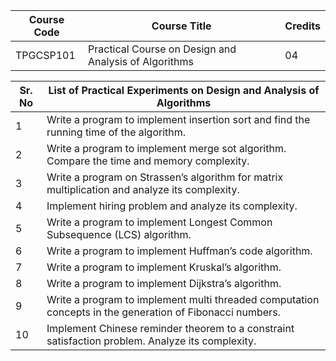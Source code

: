 | **Course Code** | **Course Title** | **Credits** |
| ------------ | -------------- | --------- |
| TPGCSP101 | Practical Course on Design and Analysis of Algorithms | 04 

| **Sr. No** | **List of Practical Experiments on Design and Analysis of Algorithms** |
| ------- | ------------------------------------------------------------------ |
| 1 | Write a program to implement insertion sort and find the running time of the algorithm. |
| 2 | Write a program to implement merge sot algorithm. Compare the time and memory complexity. |
| 3 | Write a program on Strassen’s algorithm for matrix multiplication and analyze its complexity. |
| 4 | Implement hiring problem and analyze its complexity. |
| 5 | Write a program to implement Longest Common Subsequence (LCS) algorithm. |
| 6 | Write a program to implement Huffman’s code algorithm. |
| 7 | Write a program to implement Kruskal’s algorithm. |
| 8 | Write a program to implement Dijkstra’s algorithm. |
| 9 | Write a program to implement multi threaded computation concepts in the generation of Fibonacci numbers. |
| 10 | Implement Chinese reminder theorem to a constraint satisfaction problem. Analyze its complexity. |
